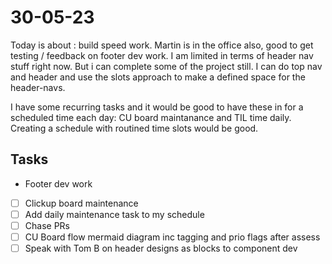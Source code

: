 # 30-05-23

Today is about : build speed work. Martin is in the office also, good to get testing / feedback on footer dev work.
I am limited in terms of header nav stuff right now. But i can complete some of the project still. I can do top nav and header and use the slots approach to make a defined space for the header-navs.

I have some recurring tasks and it would be good to have these in for a scheduled time each day: CU board maintanance and TIL time daily. Creating a schedule with routined time slots would be good.

## Tasks
- Footer dev work
- [ ] Clickup board maintenance
- [ ] Add daily maintenance task to my schedule
- [ ] Chase PRs
- [ ] CU Board flow mermaid diagram inc tagging and prio flags after assess
- [ ] Speak with Tom B on header designs as blocks to component dev